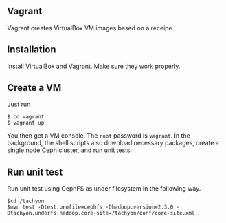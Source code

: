 ## Vagrant

Vagrant creates VirtualBox VM images based on a receipe.

## Installation
Install VirtualBox and Vagrant. Make sure they work properly.

## Create a VM

Just run

    $ cd vagrant
    $ vagrant up

You then get a VM console. The `root` password is `vagrant`.
In the background, the shell scripts also download necessary packages, create a single node Ceph cluster, and run unit tests.

## Run unit test

Run unit test using CephFS as under filesystem in the following way.

    $cd /tachyon
    $mvn test -Dtest.profile=cephfs -Dhadoop.version=2.3.0 -Dtachyon.underfs.hadoop.core-site=/tachyon/conf/core-site.xml
